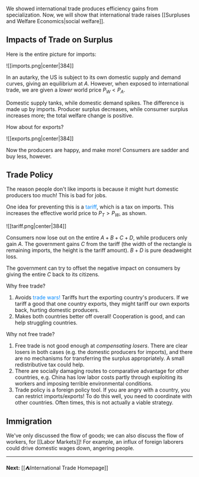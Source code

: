 We showed international trade produces efficiency gains from specialization. Now, we will show that international trade raises [[Surpluses and Welfare Economics|social welfare]].

## Impacts of Trade on Surplus

Here is the entire picture for imports:

![[imports.png|center|384]]

In an autarky, the US is subject to its own domestic supply and demand curves, giving an equilibrium at $A$. However, when exposed to international trade, we are given a *lower* world price $P_{W}<P_{A}$.

Domestic supply tanks, while domestic demand spikes. The difference is made up by imports. Producer surplus decreases, while consumer surplus increases more; the total welfare change is positive.

How about for exports?

![[exports.png|center|384]]

Now the producers are happy, and make more! Consumers are sadder and buy less, however.

## Trade Policy

The reason people don't like imports is because it might hurt domestic producers too much! This is bad for jobs.

One idea for preventing this is a <span style="color:#0088ff">tariff</span>, which is a tax on imports. This increases the effective world price to $P_{T}>P_{W}$, as shown.

![[tariff.png|center|384]]

Consumers now lose out on the entire $A+B+C+D$, while producers only gain $A$. The government gains $C$ from the tariff (the width of the rectangle is remaining imports, the height is the tariff amount). $B+D$ is pure deadweight loss.

The government can try to offset the negative impact on consumers by giving the entire $C$ back to its citizens.

Why free trade?

1. Avoids <span style="color:#0088ff">trade wars!</span> Tariffs hurt the exporting country's producers. If we tariff a good that one country exports, they might tariff our own exports back, hurting domestic producers.
2. Makes both countries better off overall! Cooperation is good, and can help struggling countries.

Why not free trade?

1. Free trade is not good enough at *compensating losers*. There are clear losers in both cases (e.g. the domestic producers for imports), and there are no mechanisms for transferring the surplus appropriately. A small redistributive tax could help.
2. There are socially damaging routes to comparative advantage for other countries, e.g. China has low labor costs partly through exploiting its workers and imposing terrible environmental conditions.
3. Trade policy is a foreign policy tool. If you are angry with a country, you can restrict imports/exports! To do this well, you need to coordinate with other countries. Often times, this is not actually a viable strategy.

## Immigration

We've only discussed the flow of goods; we can also discuss the flow of workers, for [[Labor Markets]]! For example, an influx of foreign laborers could drive domestic wages down, angering people.

---

**Next:** [[⛺International Trade Homepage]]